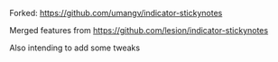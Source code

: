 Forked: https://github.com/umangv/indicator-stickynotes

Merged features from https://github.com/lesion/indicator-stickynotes

Also intending to add some tweaks